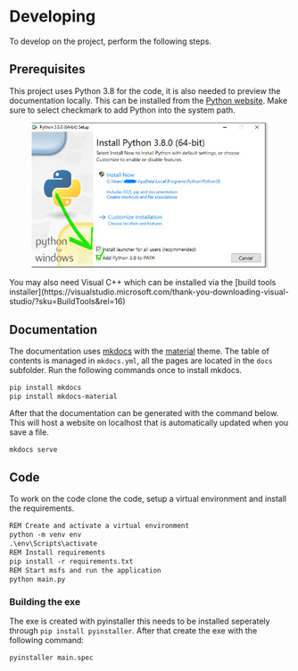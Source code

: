 # Developing
To develop on the project, perform the following steps.

## Prerequisites
This project uses Python 3.8 for the code, it is also needed to preview the documentation locally. This can be installed from the [Python website](https://www.python.org/downloads/windows/).
Make sure to select checkmark to add Python into the system path.
<figure>
  <img src="../../img/python-install.png" width="500" />
</figure>
You may also need Visual C++ which can be installed via the [build tools installer](https://visualstudio.microsoft.com/thank-you-downloading-visual-studio/?sku=BuildTools&rel=16)

## Documentation
The documentation uses [mkdocs](https://www.mkdocs.org/) with the [material](https://squidfunk.github.io/mkdocs-material/) theme. The table of contents is managed in `mkdocs.yml`, all the pages are located in the `docs` subfolder.  Run the following commands once to install mkdocs.
```
pip install mkdocs
pip install mkdocs-material
```
After that the documentation can be generated with the command below. This will host a website on localhost that is automatically updated when you save a file.
```
mkdocs serve
```

## Code
To work on the code clone the code, setup a virtual environment and install the requirements.
```batch
REM Create and activate a virtual environment
python -m venv env
.\env\Scripts\activate
REM Install requirements
pip install -r requirements.txt
REM Start msfs and run the application
python main.py
```

### Building the exe
The exe is created with pyinstaller this needs to be installed seperately through `pip install pyinstaller`.
After that create the exe with the following command:
```
pyinstaller main.spec
```
